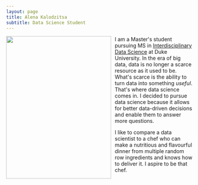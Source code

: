```yaml
---
layout: page
title: Alena Kalodzitsa
subtitle: Data Science Student 
---
```


<img  width = "284" height = "386" style="float:left; margin-right: 10px;" src="/assets/img/08200007.1.jpg" > 



   I am a Master's student pursuing MS in [Interdisciplinary Data Science](https://datascience.duke.edu/) at Duke University. In the era of big data, data is no longer a scarce resource as it used to be. What's scarce is the ability to turn data into something *useful*. That's where data science comes in. I decided to pursue data science because it allows for better data-driven decisions and enable them to answer more questions. 

   I like to compare a data scientist to a chef who can make a nutritious and flavourful dinner from multiple random row ingredients and knows how to deliver it. I aspire to be that chef. 
